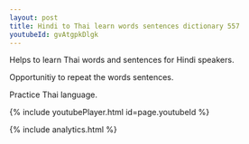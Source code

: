 ```yaml
---
layout: post
title: Hindi to Thai learn words sentences dictionary 557 
youtubeId: gvAtgpkDlgk
---
```

 
 
Helps to learn Thai words and sentences for Hindi speakers.

Opportunitiy to repeat the words sentences. 

Practice Thai language. 
 
{% include youtubePlayer.html id=page.youtubeId %}
 
 
{% include analytics.html %}